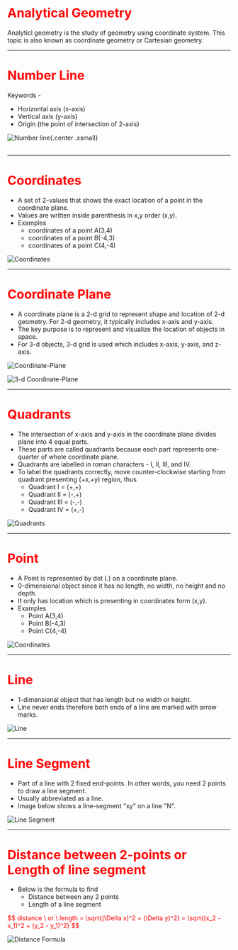 <h1 style="color: red;">Analytical Geometry</h1>

Analyticl geometry is the study of geometry using coordinate system. This topic is also known as coordinate geometry or Cartesian geometry.


---


<h1 style="color: red;">Number Line</h1>

Keywords -

- Horizontal axis (x-axis)
- Vertical axis (y-axis)
- Origin (the point of intersection of 2-axis)

![Number line](./images/number-line.jpg){.center .xsmall}   
<br>


---


<h1 style="color: red;">Coordinates</h1>

- A set of 2-values that shows the exact location of a point in the coordinate plane.
- Values are written inside parenthesis in x,y order (x,y).
- Examples
    - coordinates of a point A(3,4)
    - coordinates of a point B(-4,3)
    - coordinates of a point C(4,-4)

![Coordinates](./images/coordinates.png)


---


<h1 style="color: red;">Coordinate Plane</h1>

- A coordinate plane is a 2-d grid to represent shape and location of 2-d geometry. For 2-d geometry, it typically includes x-axis and y-axis.
- The key purpose is to represent and visualize the location of objects in space.
- For 3-d objects, 3-d grid is used which includes x-axis, y-axis, and z-axis.

![Coordinate-Plane](./images/coordinate-plane.png)

![3-d Coordinate-Plane](./images/3-d-coordinate-plane.png)


---

<h1 style="color: red;">Quadrants</h1>

- The intersection of x-axis and y-axis in the coordinate plane divides plane into 4 equal parts.  
- These parts are called quadrants because each part represents one-quarter of whole coordinate plane.
- Quadrants are labelled in roman characters - I, II, III, and IV.
- To label the quadrants correctly, move counter-clockwise starting from quadrant presenting (+x,+y) region, thus
    - Quadrant I = (+,+)
    - Quadrant II = (-,+)
    - Quadrant III = (-,-)
    - Quadrant IV = (+,-)

![Quadrants](./images/quadrants.png)


---

<h1 style="color: red;">Point</h1>

- A Point is represented by dot (.) on a coordinate plane.
- 0-dimensional object since it has no length, no width, no height and no depth. 
- It only has location which is presenting in coordinates form (x,y).
- Examples
    - Point A(3,4)
    - Point B(-4,3)
    - Point C(4,-4)

![Coordinates](./images/coordinates.png)


---


<h1 style="color: red;">Line</h1>

- 1-dimensional object that has length but no width or height.
- Line never ends therefore both ends of a line are marked with arrow marks.

![Line](./images/line.png)


---


<h1 style="color: red;">Line Segment</h1>

- Part of a line with 2 fixed end-points. In other words, you need 2 points to draw a line segment.
- Usually abbreviated as a line. 
- Image below shows a line-segment "xy" on a line "N".

![Line Segment](./images/line-segment.jpeg)


---


<h1 style="color: red;">Distance between 2-points or Length of line segment</h1>

- Below is the formula to find 
    - Distance between any 2 points
    - Length of a line segment

<span style="color: red;">
$$ distance \ or \ length = \sqrt{(\Delta x)^2 + (\Delta y)^2}
= \sqrt{(x_2 - x_1)^2 + (y_2 - y_1)^2} $$
</span>

![Distance Formula](./images/distance-formula.png)
